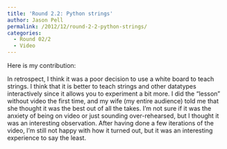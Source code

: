 ```yaml
---
title: 'Round 2.2: Python strings'
author: Jason Pell
permalink: /2012/12/round-2-2-python-strings/
categories:
  - Round 02/2
  - Video
---
```

Here is my contribution:



In retrospect, I think it was a poor decision to use a white board to teach strings. I think that it is better to teach strings and other datatypes interactively since it allows you to experiment a bit more. I did the &#8220;lesson&#8221; without video the first time, and my wife (my entire audience) told me that she thought it was the best out of all the takes. I&#8217;m not sure if it was the anxiety of being on video or just sounding over-rehearsed, but I thought it was an interesting observation. After having done a few iterations of the video, I&#8217;m still not happy with how it turned out, but it was an interesting experience to say the least.
